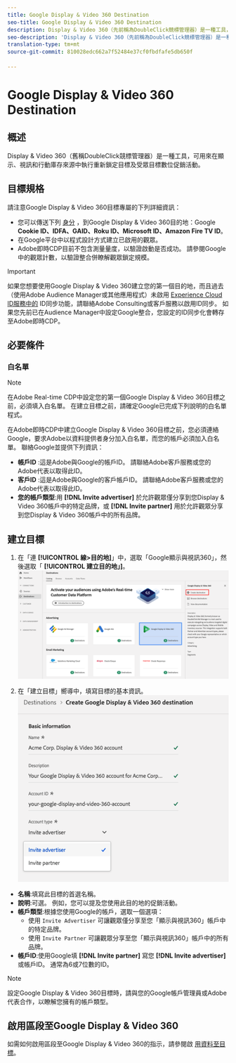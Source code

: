 ```yaml
---
title: Google Display & Video 360 Destination
seo-title: Google Display & Video 360 Destination
description: Display & Video 360（先前稱為DoubleClick競標管理器）是一種工具，用於在顯示、視訊和行動庫存來源中執行重新鎖定目標及受眾目標數位促銷活動。
seo-description: 'Display & Video 360（先前稱為DoubleClick競標管理器）是一種工具，用於在顯示、視訊和行動庫存來源中執行重新鎖定目標及受眾目標數位促銷活動。 '
translation-type: tm+mt
source-git-commit: 810028edc662a7f52484e37cf0fbdfafe5db650f

---
```



# Google Display &amp; Video 360 Destination

## 概述

Display &amp; Video 360（舊稱DoubleClick競標管理器）是一種工具，可用來在顯示、視訊和行動庫存來源中執行重新鎖定目標及受眾目標數位促銷活動。

## 目標規格

請注意Google Display &amp; Video 360目標專屬的下列詳細資訊：

* 您可以傳送下列 [身分](https://www.adobe.io/apis/experienceplatform/home/profile-identity-segmentation/profile-identity-segmentation-services.html#!api-specification/markdown/narrative/technical_overview/identity_namespace_overview/identity_namespace_overview.md) ，到Google Display &amp; Video 360目的地：Google **Cookie ID、IDFA、GAID、Roku ID、Microsoft ID、Amazon Fire TV ID**。
* 在Google平台中以程式設計方式建立已啟用的觀眾。
* Adobe即時CDP目前不包含測量量度，以驗證啟動是否成功。 請參閱Google中的觀眾計數，以驗證整合併瞭解觀眾鎖定規模。

>[!IMPORTANT]
>
>如果您想要使用Google Display &amp; Video 360建立您的第一個目的地，而且過去（使用Adobe Audience Manager或其他應用程式）未啟用 [Experience Cloud ID服務中的](https://docs.adobe.com/content/help/en/id-service/using/id-service-api/methods/idsync.html) ID同步功能，請聯絡Adobe Consulting或客戶服務以啟用ID同步。 如果您先前已在Audience Manager中設定Google整合，您設定的ID同步化會轉存至Adobe即時CDP。

## 必要條件

### 白名單

>[!NOTE]
>
>在Adobe Real-time CDP中設定您的第一個Google Display &amp; Video 360目標之前，必須填入白名單。 在建立目標之前，請確定Google已完成下列說明的白名單程式。

在Adobe即時CDP中建立Google Display &amp; Video 360目標之前，您必須連絡Google，要求Adobe以資料提供者身分加入白名單，而您的帳戶必須加入白名單。 聯絡Google並提供下列資訊：

* **帳戶ID** :這是Adobe與Google的帳戶ID。 請聯絡Adobe客戶服務或您的Adobe代表以取得此ID。
* **客戶ID** :這是Adobe與Google的客戶帳戶ID。 請聯絡Adobe客戶服務或您的Adobe代表以取得此ID。
* **您的帳戶類型**:用 **[!DNL Invite advertiser]** 於允許觀眾僅分享到您Display &amp; Video 360帳戶中的特定品牌，或 **[!DNL Invite partner]** 用於允許觀眾分享到您Display &amp; Video 360帳戶中的所有品牌。

## 建立目標

1. 在「連 **[!UICONTROL 線>目的地]**」中，選取「Google顯示與視訊360」，然後選取「 **[!UICONTROL 建立目的地」]**。
   ![Connect Google Display &amp; Video 360目標](/help/rtcdp/destinations/assets/google-dv360-destination.png)

2. 在「建立目標」嚮導中，填寫目標的基本資訊。
   ![基本資訊Google Display &amp; Video 360](/help/rtcdp/destinations/assets/google-dv360-basic-information.png)
* **名稱**:填寫此目標的首選名稱。
* **說明**:可選。 例如，您可以提及您使用此目的地的促銷活動。
* **帳戶類型**:根據您使用Google的帳戶，選取一個選項：
   * 使用 `Invite Advertiser` 可讓觀眾僅分享至您「顯示與視訊360」帳戶中的特定品牌。
   * 使用 `Invite Partner` 可讓觀眾分享至您「顯示與視訊360」帳戶中的所有品牌。
* **帳戶ID**:使用Google填 **[!DNL Invite partner]** 寫您 **[!DNL Invite advertiser]** 或帳戶ID。 通常為6或7位數的ID。

>[!NOTE]
>
>設定Google Display &amp; Video 360目標時，請與您的Google帳戶管理員或Adobe代表合作，以瞭解您擁有的帳戶類型。

## 啟用區段至Google Display &amp; Video 360

如需如何啟用區段至Google Display &amp; Video 360的指示，請參閱啟 [用資料至目標](/help/rtcdp/destinations/activate-destinations.md)。